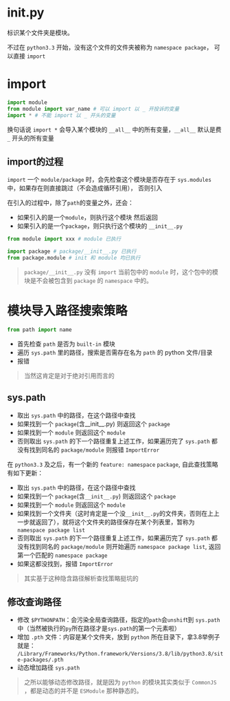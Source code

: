 # __init__.py
标识某个文件夹是模块。

不过在 `python3.3` 开始，没有这个文件的文件夹被称为 `namespace package`， 可以直接 `import`

# import 
```py
import module
from module import var_name # 可以 import 以 _ 开投诉的变量
import * # 不能 import 以 _ 开头的变量
```
换句话说 `import *` 会导入某个模块的 `__all__` 中的所有变量，`__all__` 默认是费 `_` 开头的所有变量

## import的过程
`import` 一个 `module/package` 时，会先检查这个模块是否存在于 `sys.modules` 中，如果存在则直接跳过（不会造成循环引用）， 否则引入

在引入的过程中，除了`path`的变量之外，还会：
+ 如果引入的是一个`module`，则执行这个模块 然后返回
+ 如果引入的是一个`package`，则只执行这个模块的 `__init__.py`
```py
from module import xxx # module 已执行

import package # package/__init__.py 已执行
from package.module # init 和 module 均已执行
```
> `package/__init__.py` 没有 `import` 当前包中的 `module` 时，这个包中的模块是不会被包含到 `package` 的 `namespace` 中的。

# 模块导入路径搜索策略
```py
from path import name
```
+ 首先检查 `path` 是否为 `built-in` 模块
+ 遍历 `sys.path` 里的路径，搜索是否需存在名为 `path` 的 python 文件/目录
+ 报错
> 当然这肯定是对于绝对引用而言的

## sys.path
+ 取出 `sys.path` 中的路径，在这个路径中查找
+ 如果找到一个 `package`(含__init__.py) 则返回这个 `package`
+ 如果找到一个 `module` 则返回这个 `module`
+ 否则取出 `sys.path` 的下一个路径重复上述工作，如果遍历完了 `sys.path` 都没有找到同名的 `package/module` 则报错 `ImportError`

在 `python3.3` 及之后，有一个新的 `feature: namespace` `package`, 自此查找策略有如下更新：
+ 取出 `sys.path` 中的路径，在这个路径中查找
+ 如果找到一个 `package`(含`__init__.py`) 则返回这个 `package`
+ 如果找到一个 `module` 则返回这个 `module`
+ 如果找到一个文件夹（这时肯定是一个没`__init__.py`的文件夹，否则在上上一步就返回了），就将这个文件夹的路径保存在某个列表里，暂称为 `namespace package list`
+ 否则取出 `sys.path` 的下一个路径重复上述工作，如果遍历完了 `sys.path` 都没有找到同名的 `package/module` 则开始遍历 `namespace package list`, 返回第一个匹配的 `namespace package`
+ 如果这都没找到，报错 `ImportError`

> 其实基于这种隐含路径解析查找策略挺坑的

## 修改查询路径
+ 修改 `$PYTHONPATH`：会污染全局查询路径，指定的`path`会`unshif`t到 `sys.path` 中（当然被执行的`py`所在路径才是`sys.path`的第一个元素啦）
+ 增加 `.pth` 文件：内容是某个文件夹，放到 `python` 所在目录下，拿3.8举例子就是： `/Library/Frameworks/Python.framework/Versions/3.8/lib/python3.8/site-packages/.pth`
+ 动态增加路径 `sys.path`
> 之所以能够动态修改路径，就是因为 `python` 的模块其实类似于 `CommonJS` ，都是动态的并不是 `ESModule` 那种静态的。

